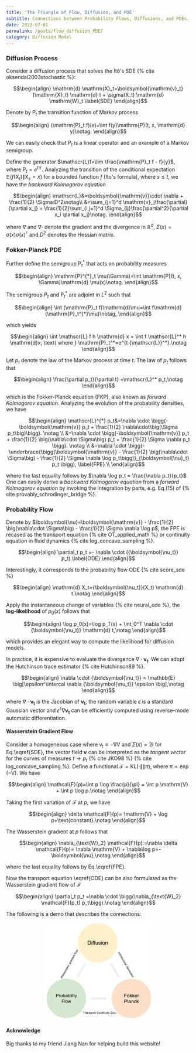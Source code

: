 ```yaml
---
title: 'The Triangle of Flow, Diffusion, and PDE'
subtitle: Connections between Probability Flows, Diffusions, and PDEs.
date: 2023-07-01
permalink: /posts/flow_diffusion_PDE/
category: Diffusion Model
---
```


<!-- https://math.meta.stackexchange.com/questions/5020/mathjax-basic-tutorial-and-quick-reference -->

### Diffusion Process

Consider a diffusion process that solves the Itô's SDE {% cite oksendal2003stochastic %}:

$$\begin{align}
\mathrm{d} \mathrm{X}_t=\boldsymbol{\mathrm{v}_t}(\mathrm{X}_t) \mathrm{d} t + \sigma(X_t) \mathrm{d} \mathrm{W}_t.\label{SDE}
\end{align}$$

Denote by $\mathrm{P}_t$ the transition function of Markov process

$$\begin{align}
(\mathrm{P}_t f)(x)=\int f(y)\mathrm{P}(t, x, \mathrm{d} y)\notag.
\end{align}$$

We can easily check that $\mathrm{P}_t$ is a linear operator and an example of a Markov semigroup.

Define the generator $\mathscr{L}f=\lim \frac{\mathrm{P}_t f - f}{y}$, where $\mathrm{P}_t=e^{t \mathscr{L}}$. Analyzing the transition of the conditional expectation $\mathbb{E}(f(\mathrm{X}_t)\|\mathrm{X}_s=x)$ for a bounded function $f$ (Ito's formula), where $s\leq t$, we have the *backward Kolmogorov equation*

$$\begin{align}
\mathscr{L}&=\boldsymbol{\mathrm{v}}\cdot \nabla + \frac{1}{2} \Sigma:D^2\notag\\
           &=\sum_{j=1}^d \mathrm{v}_j\frac{\partial}{\partial x_j} + \frac{1}{2}\sum_{i,j=1}^d \Sigma_{ij}\frac{\partial^2}{\partial x_i \partial x_j}\notag.
\end{align}$$

where $\nabla$ and  $\nabla\cdot$ denote the gradient and the divergence in $\mathbb{R}^d$, $\Sigma(x)=\sigma(x) \sigma(x)^\intercal$ and $D^2$ denotes the Hessian matrix. 


<!-- # https://openreview.net/pdf?id=x9tAJ3_N0k -->

### Fokker-Planck PDE

Further define the semigroup $\mathrm{P}_t^{*}$ that acts on probability measures 

$$\begin{align}
\mathrm{P}^{*}_t \mu(\Gamma)=\int \mathrm{P}(t, x, \Gamma)\mathrm{d} \mu(x)\notag.
\end{align}$$

The semigroup $\mathrm{P}_t$ and $\mathrm{P}_t^{*}$ are adjoint in $L^2$ such that

$$\begin{align}
\int (\mathrm{P}_t f)\mathrm{d}\mu=\int f\mathrm{d}(\mathrm{P}_t^{*}\mu)\notag,
\end{align}$$

which yields

$$\begin{align}
\int \mathscr{L} f h \mathrm{d} x = \int f \mathscr{L}^* h \mathrm{d}x, \text{ where } \mathrm{P}_t^*=e^{t {\mathscr{L}}^*}.\notag
\end{align}$$


Let $p_t$ denote the law of the Markov process at time $t$. The law of $p_t$ follows that

$$\begin{align}
\frac{\partial p_t}{\partial t} =\mathscr{L}^* p_t,\notag
\end{align}$$

which is the Fokker-Planck equation (FKP), also known as *forward Kolmogorov equation*. Analyzing the evolution of the probability densities, we have

$$\begin{align}
\mathscr{L}^{*} p_t&=\nabla \cdot \bigg(-\boldsymbol{\mathrm{v}} p_t + \frac{1}{2} \nabla\cdot\big(\Sigma p_t\big)\bigg). \notag \\
                &=\nabla \cdot \bigg(-\boldsymbol{\mathrm{v}} p_t + \frac{1}{2} \big(\nabla\cdot \Sigma\big) p_t + \frac{1}{2} \Sigma \nabla p_t \bigg). \notag \\
                &=\nabla \cdot \bigg(-\underbrace{\bigg(\boldsymbol{\mathrm{v}} - \frac{1}{2} \big(\nabla\cdot \Sigma\big) - \frac{1}{2} \Sigma \nabla \log p_t\bigg)}_{\boldsymbol{\nu}_t} p_t \bigg), \label{FPE} \\
\end{align}$$

where the last equality follows by $\nabla \log p_t = \frac{\nabla p_t}{p_t}$. One can easily derive a *backward Kolmogorov equation* from a *forward Kolmogorov equation* by invoking the integration by parts, e.g. Eq.(15) of {% cite provably_schrodinger_bridge %}.


### Probability Flow

Denote by $\boldsymbol{\nu}=\boldsymbol{\mathrm{v}} - \frac{1}{2} \big(\nabla\cdot \Sigma\big) - \frac{1}{2} \Sigma \nabla \log p$, the FPE is recased as the transport equation {% cite OT_applied_math %} or continuity equation in fluid dynamics {% cite log_concave_sampling %}.

$$\begin{align}
\partial_t p_t =- \nabla \cdot ({\boldsymbol{\nu_t}} p_t).\label{ODE}
\end{align}$$

Interestingly, it corresponds to the probability flow ODE {% cite score_sde %}

$$\begin{align}
\mathrm{d} X_t={\boldsymbol{\nu_t}}(X_t) \mathrm{d} t.\notag
\end{align}$$




Apply the instantaneous change of variables {% cite neural_ode %}, the **log-likelihood** of $p_0(x)$ follows that

$$\begin{align}
\log p_0(x)=\log p_T(x) + \int_0^T \nabla \cdot {\boldsymbol{\nu_t}} \mathrm{d} t,\notag
\end{align}$$

which provides an elegant way to compute the likelihood for diffusion models.


In practice, it is expensive to evaluate the divergence $\nabla \cdot {\boldsymbol{\nu_t}}$. We can adopt the Hutchinson trace estimator {% cite Hutchinson89 %}.

$$\begin{align}
\nabla \cdot {\boldsymbol{\nu_t}} = \mathbb{E} \big[\epsilon^\intercal \nabla {\boldsymbol{\nu_t}} \epsilon \big],\notag
\end{align}$$

where $\nabla \cdot {\boldsymbol{\nu_t}}$ is the Jacobian of ${\boldsymbol{\nu_t}}$; the random variable $\epsilon$ is a standard Gaussian vector and $\epsilon^\intercal \nabla {\boldsymbol{\nu_t}}$ can be efficiently computed using reverse-mode automatic differentiation.



#### Wasserstein Gradient Flow

Consider a homogeneous case where $\boldsymbol{\mathrm{v_t}}\equiv -\nabla \mathrm{V}$ and $\Sigma(x)=2\boldsymbol{\text{I}}$ for Eq.\eqref{SDE}, the vector field $\boldsymbol{\nu}$ can be interpreted as the *tangent vector* for the curves of measures $t\rightarrow p_t$ {% cite JKO98 %} {% cite log_concave_sampling %}. Define a functional $\mathcal{F}=\text{KL}(\cdot\|\|\pi)$, where $\pi\propto \exp(-\mathrm{V})$. We have

$$\begin{align}
\mathcal{F}(p)=\int p \log \frac{p}{\pi} = \int p \mathrm{V} + \int p \log p.\notag
\end{align}$$

Taking the first variation of $\mathcal{F}$ at $p$, we have

$$\begin{align}
\delta \mathcal{F}(p)= \mathrm{V} + \log p+\text{constant}.\notag
\end{align}$$

The Wasserstein gradient at $p$ follows that

$$\begin{align}
\nabla_{\text{W}_2} \mathcal{F}(p):=\nabla \delta \mathcal{F}(p)= \nabla \mathrm{V} + \nabla\log p=-\boldsymbol{\nu},\notag
\end{align}$$

where the last equality follows by Eq.\eqref{FPE}.

Now the transport equation \eqref{ODE} can be also formulated as the Wasserstein gradient flow of $\mathcal{F}$ 

$$\begin{align}
\partial_t p_t =\nabla \cdot \bigg(\nabla_{\text{W}_2} \mathcal{F}(p_t) p_t\bigg).\notag
\end{align}$$



The following is a demo that describes the connections:

<p align="center">
    <img src="/images/ODE_PDE_SDE.png" width="300" />
</p>

#### Acknowledge

Big thanks to my friend Jiang Nan for helping build this website!

